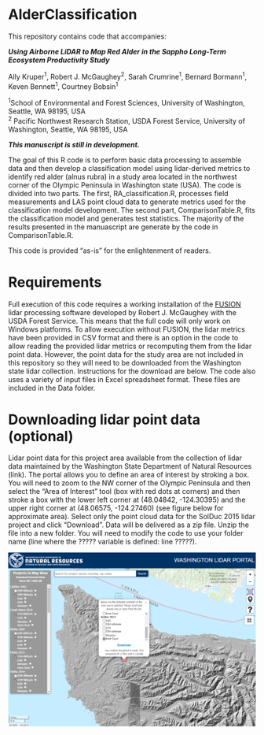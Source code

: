 
<!-- README.md is generated from README.Rmd. Please edit that file -->

# AlderClassification

<!-- badges: start -->

<!-- badges: end -->

This repository contains code that accompanies:

***Using Airborne LiDAR to Map Red Alder in the Sappho Long-Term
Ecosystem Productivity Study***

Ally Kruper<sup>1</sup>, Robert J. McGaughey<sup>2</sup>, Sarah
Crumrine<sup>1</sup>, Bernard Bormann<sup>1</sup>, Keven
Bennett<sup>1</sup>, Courtney Bobsin<sup>1</sup>

<sup>1</sup>School of Environmental and Forest Sciences, University of
Washington, Seattle, WA 98195, USA  
<sup>2</sup> Pacific Northwest Research Station, USDA Forest Service,
University of Washington, Seattle, WA 98195, USA

***This manuscript is still in development.***

The goal of this R code is to perform basic data processing to assemble
data and then develop a classification model using lidar-derived metrics
to identify red alder (alnus rubra) in a study area located in the
northwest corner of the Olympic Peninsula in Washington state (USA). The
code is divided into two parts. The first, RA\_classification.R,
processes field measurements and LAS point cloud data to generate
metrics used for the classification model development. The second part,
ComparisonTable.R, fits the classification model and generates test
statistics. The majority of the results presented in the manuascript are
generate by the code in ComparisonTable.R.

This code is provided “as-is” for the enlightenment of readers.

# Requirements

Full execution of this code requires a working installation of the
[FUSION](http://forsys.cfr.washington.edu/fusion/fusionlatest.html)
lidar processing software developed by Robert J. McGaughey with the USDA
Forest Service. This means that the full code will only work on Windows
platforms. To allow execution without FUSION, the lidar metrics have
been provided in CSV format and there is an option in the code to allow
reading the provided lidar metrics or recomputing them from the lidar
point data. However, the point data for the study area are not included
in this repository so they will need to be downloaded from the
Washington state lidar collection. Instructions for the download are
below. The code also uses a variety of input files in Excel spreadsheet
format. These files are included in the Data folder.

# Downloading lidar point data (optional)

Lidar point data for this project area available from the collection of
lidar data maintained by the Washington State Department of Natural
Resources (link). The portal allows you to define an area of interest by
stroking a box. You will need to zoom to the NW corner of the Olympic
Peninsula and then select the “Area of Interest” tool (box with red dots
at corners) and then stroke a box with the lower left corner at
(48.04842, -124.30395) and the upper right corner at (48.06575,
-124.27460) (see figure below for approximate area). Select only the
point cloud data for the SolDuc 2015 lidar project and click “Download”.
Data will be delivered as a zip file. Unzip the file into a new folder.
You will need to modify the code to use your folder name (line where the
????? variable is defined: line ?????).

![](README_files/WALidarPortal.png)
